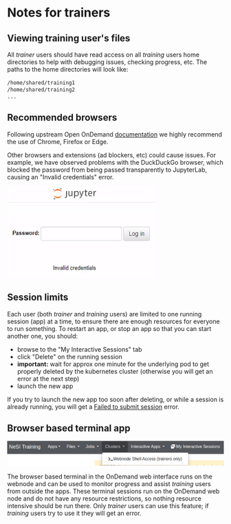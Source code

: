 # Notes for trainers

## Viewing training user's files

All *trainer* users should have read access on all *training* users home directories to help with debugging issues, checking progress, etc. The paths to the home directories will look like:

```
/home/shared/training1
/home/shared/training2
...
```

## Recommended browsers

Following upstream Open OnDemand [documentation](https://osc.github.io/ood-documentation/latest/requirements.html#browser-requirements) we highly recommend the use of Chrome, Firefox or Edge.

Other browsers and extensions (ad blockers, etc) could cause issues. For example, we have observed problems with the DuckDuckGo browser, which blocked the password from being passed transparently to JupyterLab, causing an "Invalid credentials" error.

![jupyter credentials error](jupyter-browser-error.png)

## Session limits

Each user (both *trainer* and *training* users) are limited to one running session (app) at a time, to ensure there are enough resources for everyone to run something. To restart an app, or stop an app so that you can start another one, you should:

- browse to the "My Interactive Sessions" tab
- click "Delete" on the running session
- **important:** wait for approx one minute for the underlying pod to get properly deleted by the kubernetes cluster (otherwise you will get an error at the next step)
- launch the new app

If you try to launch the new app too soon after deleting, or while a session is already running, you will get a [Failed to submit session](troubleshooting.md#failed-to-submit-session) error.

## Browser based terminal app

![webnode shell access](webnode-shell-access.png)

The browser based terminal in the OnDemand web interface runs on the webnode and can be used to monitor progress and assist *training* users from outside the apps. These terminal sessions run on the OnDemand web node and do not have any resource restrictions, so nothing resource intensive should be run there. Only *trainer* users can use this feature; if *training* users try to use it they will get an error.
